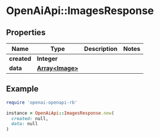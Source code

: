# OpenAiApi::ImagesResponse

## Properties

| Name | Type | Description | Notes |
| ---- | ---- | ----------- | ----- |
| **created** | **Integer** |  |  |
| **data** | [**Array&lt;Image&gt;**](Image.md) |  |  |

## Example

```ruby
require 'openai-openapi-rb'

instance = OpenAiApi::ImagesResponse.new(
  created: null,
  data: null
)
```

